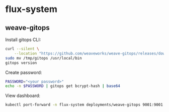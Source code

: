 # flux-system

## weave-gitops

Install gitops CLI:

```bash
curl --silent \
    --location "https://github.com/weaveworks/weave-gitops/releases/download/v0.20.0/gitops-$(uname)-$(uname -m).tar.gz" | tar xz -C /tmp
sudo mv /tmp/gitops /usr/local/bin
gitops version
```

Create password:

```bash
PASSWORD="<your password>"
echo -n $PASSWORD | gitops get bcrypt-hash | base64
```

View dashboard:

```bash
kubectl port-forward -n flux-system deployments/weave-gitops 9001:9001
```
